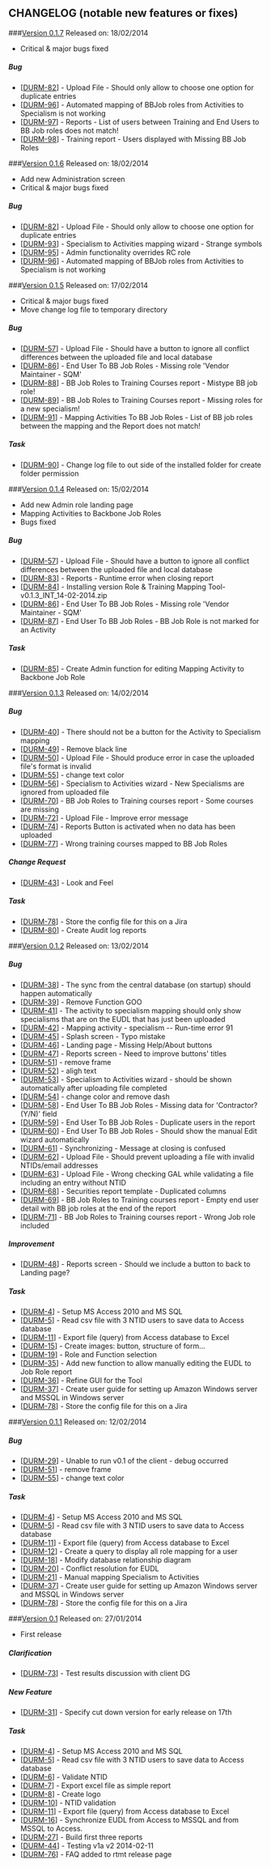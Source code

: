 CHANGELOG (notable new features or fixes)
---------

###<a href='https://cmgcode.atlassian.net/browse/DURM/fixforversion/11404'>Version 0.1.7</a>
Released on: 18/02/2014

+ Critical & major bugs fixed

<h5>        Bug
</h5>
<ul>
<li>[<a href='https://cmgcode.atlassian.net/browse/DURM-82'>DURM-82</a>] -         Upload File - Should only allow to choose one option for duplicate entries 
</li>
<li>[<a href='https://cmgcode.atlassian.net/browse/DURM-96'>DURM-96</a>] -         Automated mapping of BBJob roles from Activities to Specialism is not working
</li>
<li>[<a href='https://cmgcode.atlassian.net/browse/DURM-97'>DURM-97</a>] -         Reports - List of users between Training and End Users to BB Job roles does not match!
</li>
<li>[<a href='https://cmgcode.atlassian.net/browse/DURM-98'>DURM-98</a>] -         Training report - Users displayed with Missing BB Job Roles
</li>
</ul>
                            
###<a href='https://cmgcode.atlassian.net/browse/DURM/fixforversion/11403'>Version 0.1.6</a>
Released on: 18/02/2014

+ Add new Administration screen
+ Critical & major bugs fixed

<h5>        Bug
</h5>
<ul>
<li>[<a href='https://cmgcode.atlassian.net/browse/DURM-82'>DURM-82</a>] -         Upload File - Should only allow to choose one option for duplicate entries 
</li>
<li>[<a href='https://cmgcode.atlassian.net/browse/DURM-93'>DURM-93</a>] -         Specialism to Activities mapping wizard - Strange symbols
</li>
<li>[<a href='https://cmgcode.atlassian.net/browse/DURM-95'>DURM-95</a>] -         Admin functionality overrides RC role
</li>
<li>[<a href='https://cmgcode.atlassian.net/browse/DURM-96'>DURM-96</a>] -         Automated mapping of BBJob roles from Activities to Specialism is not working
</li>
</ul>

###<a href='https://cmgcode.atlassian.net/browse/DURM/fixforversion/11402'>Version 0.1.5</a>
Released on: 17/02/2014
+ Critical & major bugs fixed
+ Move change log file to temporary directory        

<h5>        Bug
</h5>
<ul>
<li>[<a href='https://cmgcode.atlassian.net/browse/DURM-57'>DURM-57</a>] -         Upload File - Should have a button to ignore all conflict differences between the uploaded file and local database
</li>
<li>[<a href='https://cmgcode.atlassian.net/browse/DURM-86'>DURM-86</a>] -         End User To BB Job Roles - Missing role &#39;Vendor Maintainer - SQM&#39;
</li>
<li>[<a href='https://cmgcode.atlassian.net/browse/DURM-88'>DURM-88</a>] -         BB Job Roles to Training Courses report - Mistype BB job role!
</li>
<li>[<a href='https://cmgcode.atlassian.net/browse/DURM-89'>DURM-89</a>] -         BB Job Roles to Training Courses report - Missing roles for a new specialism!
</li>
<li>[<a href='https://cmgcode.atlassian.net/browse/DURM-91'>DURM-91</a>] -         Mapping Activities To BB Job Roles - List of BB job roles between the mapping and the Report does not match!
</li>
</ul>
                            
<h5>        Task
</h5>
<ul>
<li>[<a href='https://cmgcode.atlassian.net/browse/DURM-90'>DURM-90</a>] -         Change log file to out side of the installed folder for create folder permission
</li>
</ul>

###<a href='https://cmgcode.atlassian.net/browse/DURM/fixforversion/11401'>Version 0.1.4</a>
Released on: 15/02/2014
+ Add new Admin role landing page
+ Mapping Activities to Backbone Job Roles
+ Bugs fixed

<h5>        Bug
</h5>
<ul>
<li>[<a href='https://cmgcode.atlassian.net/browse/DURM-57'>DURM-57</a>] -         Upload File - Should have a button to ignore all conflict differences between the uploaded file and local database
</li>
<li>[<a href='https://cmgcode.atlassian.net/browse/DURM-83'>DURM-83</a>] -         Reports - Runtime error when closing report
</li>
<li>[<a href='https://cmgcode.atlassian.net/browse/DURM-84'>DURM-84</a>] -         Installing version Role &amp; Training Mapping Tool-v0.1.3_INT_14-02-2014.zip 
</li>
<li>[<a href='https://cmgcode.atlassian.net/browse/DURM-86'>DURM-86</a>] -         End User To BB Job Roles - Missing role &#39;Vendor Maintainer - SQM&#39;
</li>
<li>[<a href='https://cmgcode.atlassian.net/browse/DURM-87'>DURM-87</a>] -         End User To BB Job Roles - BB Job Role is not marked for an Activity
</li>
</ul>
                            
<h5>        Task
</h5>
<ul>
<li>[<a href='https://cmgcode.atlassian.net/browse/DURM-85'>DURM-85</a>] -         Create Admin function for editing Mapping Activity to Backbone Job Role
</li>
</ul>

###<a href='https://cmgcode.atlassian.net/browse/DURM/fixforversion/11400'>Version 0.1.3</a>
Released on: 14/02/2014
    
<h5>        Bug
</h5>
<ul>
<li>[<a href='https://cmgcode.atlassian.net/browse/DURM-40'>DURM-40</a>] -         There should not be a button for the Activity to Specialism mapping
</li>
<li>[<a href='https://cmgcode.atlassian.net/browse/DURM-49'>DURM-49</a>] -         Remove black line
</li>
<li>[<a href='https://cmgcode.atlassian.net/browse/DURM-50'>DURM-50</a>] -         Upload File - Should produce error in case the uploaded file&#39;s format is invalid
</li>
<li>[<a href='https://cmgcode.atlassian.net/browse/DURM-55'>DURM-55</a>] -         change text color
</li>
<li>[<a href='https://cmgcode.atlassian.net/browse/DURM-56'>DURM-56</a>] -         Specialism to Activities wizard - New Specialisms are ignored from uploaded file
</li>
<li>[<a href='https://cmgcode.atlassian.net/browse/DURM-70'>DURM-70</a>] -         BB Job Roles to Training courses report - Some courses are missing
</li>
<li>[<a href='https://cmgcode.atlassian.net/browse/DURM-72'>DURM-72</a>] -         Upload File - Improve error message 
</li>
<li>[<a href='https://cmgcode.atlassian.net/browse/DURM-74'>DURM-74</a>] -         Reports Button is activated when no data has been uploaded
</li>
<li>[<a href='https://cmgcode.atlassian.net/browse/DURM-77'>DURM-77</a>] -         Wrong training courses mapped to BB Job Roles
</li>
</ul>
    
<h5>        Change Request
</h5>
<ul>
<li>[<a href='https://cmgcode.atlassian.net/browse/DURM-43'>DURM-43</a>] -         Look and Feel
</li>
</ul>
                        
<h5>        Task
</h5>
<ul>
<li>[<a href='https://cmgcode.atlassian.net/browse/DURM-78'>DURM-78</a>] -         Store the config file for this on a Jira
</li>
<li>[<a href='https://cmgcode.atlassian.net/browse/DURM-80'>DURM-80</a>] -         Create Audit log reports
</li>
</ul>

###<a href='https://cmgcode.atlassian.net/browse/DURM/fixforversion/11305'>Version 0.1.2</a>
Released on: 13/02/2014
 
<h5>        Bug
</h5>
<ul>
<li>[<a href='https://cmgcode.atlassian.net/browse/DURM-38'>DURM-38</a>] -         The sync from the central database (on startup) should happen automatically 
</li>
<li>[<a href='https://cmgcode.atlassian.net/browse/DURM-39'>DURM-39</a>] -         Remove Function GOO
</li>
<li>[<a href='https://cmgcode.atlassian.net/browse/DURM-41'>DURM-41</a>] -         The activity to specialism mapping should only show specialisms that are on the EUDL that has just been uploaded
</li>
<li>[<a href='https://cmgcode.atlassian.net/browse/DURM-42'>DURM-42</a>] -         Mapping activity - specialism -- Run-time error 91
</li>
<li>[<a href='https://cmgcode.atlassian.net/browse/DURM-45'>DURM-45</a>] -         Splash screen - Typo mistake
</li>
<li>[<a href='https://cmgcode.atlassian.net/browse/DURM-46'>DURM-46</a>] -         Landing page - Missing Help/About buttons
</li>
<li>[<a href='https://cmgcode.atlassian.net/browse/DURM-47'>DURM-47</a>] -         Reports screen - Need to improve buttons&#39; titles
</li>
<li>[<a href='https://cmgcode.atlassian.net/browse/DURM-51'>DURM-51</a>] -         remove frame
</li>
<li>[<a href='https://cmgcode.atlassian.net/browse/DURM-52'>DURM-52</a>] -         aligh text
</li>
<li>[<a href='https://cmgcode.atlassian.net/browse/DURM-53'>DURM-53</a>] -         Specialism to Activities wizard - should be shown automatically after uploading file completed
</li>
<li>[<a href='https://cmgcode.atlassian.net/browse/DURM-54'>DURM-54</a>] -         change color and remove dash
</li>
<li>[<a href='https://cmgcode.atlassian.net/browse/DURM-58'>DURM-58</a>] -         End User To BB Job Roles - Missing data for &#39;Contractor? (Y/N)&#39; field
</li>
<li>[<a href='https://cmgcode.atlassian.net/browse/DURM-59'>DURM-59</a>] -         End User To BB Job Roles - Duplicate users in the report
</li>
<li>[<a href='https://cmgcode.atlassian.net/browse/DURM-60'>DURM-60</a>] -         End User To BB Job Roles - Should show the manual Edit wizard automatically
</li>
<li>[<a href='https://cmgcode.atlassian.net/browse/DURM-61'>DURM-61</a>] -         Synchronizing - Message at closing is confused
</li>
<li>[<a href='https://cmgcode.atlassian.net/browse/DURM-62'>DURM-62</a>] -         Upload File - Should prevent uploading a file with invalid NTIDs/email addresses
</li>
<li>[<a href='https://cmgcode.atlassian.net/browse/DURM-63'>DURM-63</a>] -         Upload File - Wrong checking GAL while validating a file including an entry without NTID
</li>
<li>[<a href='https://cmgcode.atlassian.net/browse/DURM-68'>DURM-68</a>] -         Securities report template - Duplicated columns
</li>
<li>[<a href='https://cmgcode.atlassian.net/browse/DURM-69'>DURM-69</a>] -         BB Job Roles to Training courses report - Empty end user detail with BB job roles at the end of the report
</li>
<li>[<a href='https://cmgcode.atlassian.net/browse/DURM-71'>DURM-71</a>] -         BB Job Roles to Training courses report - Wrong Job role included
</li>
</ul>
                
<h5>        Improvement
</h5>
<ul>
<li>[<a href='https://cmgcode.atlassian.net/browse/DURM-48'>DURM-48</a>] -         Reports screen - Should we include a button to back to Landing page?
</li>
</ul>
            
<h5>        Task
</h5>
<ul>
<li>[<a href='https://cmgcode.atlassian.net/browse/DURM-4'>DURM-4</a>] -         Setup MS Access 2010 and MS SQL 
</li>
<li>[<a href='https://cmgcode.atlassian.net/browse/DURM-5'>DURM-5</a>] -         Read csv file with 3 NTID users to save data to Access database
</li>
<li>[<a href='https://cmgcode.atlassian.net/browse/DURM-11'>DURM-11</a>] -         Export file (query) from Access database to Excel 
</li>
<li>[<a href='https://cmgcode.atlassian.net/browse/DURM-15'>DURM-15</a>] -         Create images: button, structure of form...
</li>
<li>[<a href='https://cmgcode.atlassian.net/browse/DURM-19'>DURM-19</a>] -         Role and Function selection
</li>
<li>[<a href='https://cmgcode.atlassian.net/browse/DURM-35'>DURM-35</a>] -         Add new function to allow manually editing the EUDL to Job Role report
</li>
<li>[<a href='https://cmgcode.atlassian.net/browse/DURM-36'>DURM-36</a>] -         Refine GUI for the Tool
</li>
<li>[<a href='https://cmgcode.atlassian.net/browse/DURM-37'>DURM-37</a>] -         Create user guide for setting up Amazon Windows server and MSSQL in Windows server
</li>
<li>[<a href='https://cmgcode.atlassian.net/browse/DURM-78'>DURM-78</a>] -         Store the config file for this on a Jira
</li>
</ul>

###<a href='https://cmgcode.atlassian.net/browse/DURM/fixforversion/11304'>Version 0.1.1</a>
Released on: 12/02/2014
         
<h5>        Bug
</h5>
<ul>
<li>[<a href='https://cmgcode.atlassian.net/browse/DURM-29'>DURM-29</a>] -         Unable to run v0.1 of the client - debug occurred
</li>
<li>[<a href='https://cmgcode.atlassian.net/browse/DURM-51'>DURM-51</a>] -         remove frame
</li>
<li>[<a href='https://cmgcode.atlassian.net/browse/DURM-55'>DURM-55</a>] -         change text color
</li>
</ul>
                            
<h5>        Task
</h5>
<ul>
<li>[<a href='https://cmgcode.atlassian.net/browse/DURM-4'>DURM-4</a>] -         Setup MS Access 2010 and MS SQL 
</li>
<li>[<a href='https://cmgcode.atlassian.net/browse/DURM-5'>DURM-5</a>] -         Read csv file with 3 NTID users to save data to Access database
</li>
<li>[<a href='https://cmgcode.atlassian.net/browse/DURM-11'>DURM-11</a>] -         Export file (query) from Access database to Excel 
</li>
<li>[<a href='https://cmgcode.atlassian.net/browse/DURM-12'>DURM-12</a>] -         Create a query to display all role mapping for a user
</li>
<li>[<a href='https://cmgcode.atlassian.net/browse/DURM-18'>DURM-18</a>] -         Modify database relationship diagram
</li>
<li>[<a href='https://cmgcode.atlassian.net/browse/DURM-20'>DURM-20</a>] -         Conflict resolution for EUDL
</li>
<li>[<a href='https://cmgcode.atlassian.net/browse/DURM-21'>DURM-21</a>] -         Manual mapping Specialism to Activities 
</li>
<li>[<a href='https://cmgcode.atlassian.net/browse/DURM-37'>DURM-37</a>] -         Create user guide for setting up Amazon Windows server and MSSQL in Windows server
</li>
<li>[<a href='https://cmgcode.atlassian.net/browse/DURM-78'>DURM-78</a>] -         Store the config file for this on a Jira
</li>
</ul>

###<a href='https://cmgcode.atlassian.net/browse/DURM/fixforversion/11303'>Version 0.1</a>
Released on: 27/01/2014

+ First release
           
<h5>        Clarification
</h5>
<ul>
<li>[<a href='https://cmgcode.atlassian.net/browse/DURM-73'>DURM-73</a>] -         Test results discussion with client DG
</li>
</ul>
            
<h5>        New Feature
</h5>
<ul>
<li>[<a href='https://cmgcode.atlassian.net/browse/DURM-31'>DURM-31</a>] -         Specify cut down version for early release on 17th
</li>
</ul>
        
<h5>        Task
</h5>
<ul>
<li>[<a href='https://cmgcode.atlassian.net/browse/DURM-4'>DURM-4</a>] -         Setup MS Access 2010 and MS SQL 
</li>
<li>[<a href='https://cmgcode.atlassian.net/browse/DURM-5'>DURM-5</a>] -         Read csv file with 3 NTID users to save data to Access database
</li>
<li>[<a href='https://cmgcode.atlassian.net/browse/DURM-6'>DURM-6</a>] -         Validate NTID 
</li>
<li>[<a href='https://cmgcode.atlassian.net/browse/DURM-7'>DURM-7</a>] -         Export excel file as simple report
</li>
<li>[<a href='https://cmgcode.atlassian.net/browse/DURM-8'>DURM-8</a>] -         Create logo
</li>
<li>[<a href='https://cmgcode.atlassian.net/browse/DURM-10'>DURM-10</a>] -         NTID validation
</li>
<li>[<a href='https://cmgcode.atlassian.net/browse/DURM-11'>DURM-11</a>] -         Export file (query) from Access database to Excel 
</li>
<li>[<a href='https://cmgcode.atlassian.net/browse/DURM-16'>DURM-16</a>] -         Synchronize EUDL from Access to MSSQL and from MSSQL to Access.
</li>
<li>[<a href='https://cmgcode.atlassian.net/browse/DURM-27'>DURM-27</a>] -         Build first three reports 
</li>
<li>[<a href='https://cmgcode.atlassian.net/browse/DURM-44'>DURM-44</a>] -         Testing v1a v2 2014-02-11
</li>
<li>[<a href='https://cmgcode.atlassian.net/browse/DURM-76'>DURM-76</a>] -         FAQ added to rtmt release page
</li>
</ul>